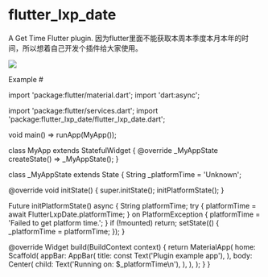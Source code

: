 # flutter_lxp_date

A Get Time Flutter plugin.
因为flutter里面不能获取本周本季度本月本年的时间，所以想着自己开发个插件给大家使用。

<img src='https://ctfive.oss-cn-hangzhou.aliyuncs.com/Student/2019/02/24/0521db125c044fb7ba96566349bbada10163.png'>

Example #

import 'package:flutter/material.dart';
import 'dart:async';

import 'package:flutter/services.dart';
import 'package:flutter_lxp_date/flutter_lxp_date.dart';

void main() => runApp(MyApp());

class MyApp extends StatefulWidget {
  @override
  _MyAppState createState() => _MyAppState();
}

class _MyAppState extends State<MyApp> {
  String _platformTime = 'Unknown';

  @override
  void initState() {
    super.initState();
    initPlatformState();
  }

  Future<void> initPlatformState() async {
    String platformTime;
    try {
      platformTime = await FlutterLxpDate.platformTime;
    } on PlatformException {
      platformTime = 'Failed to get platform time.';
    }
    if (!mounted) return;
    setState(() {
      _platformTime = platformTime;
    });
  }

  @override
  Widget build(BuildContext context) {
    return MaterialApp(
      home: Scaffold(
        appBar: AppBar(
          title: const Text('Plugin example app'),
        ),
        body: Center(
          child: Text('Running on: $_platformTime\n'),
        ),
      ),
    );
  }
}
